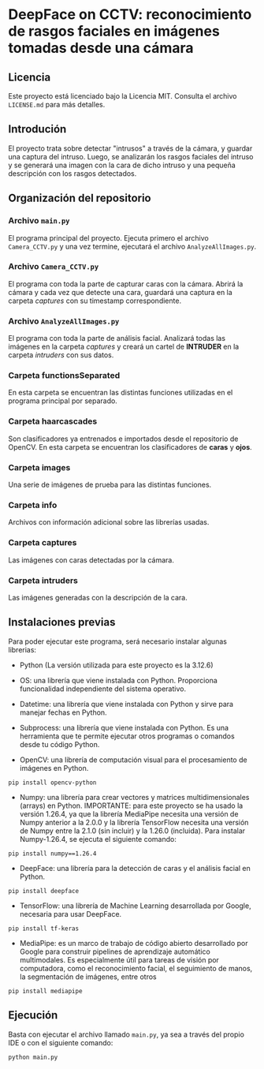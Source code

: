 # DeepFace on CCTV: reconocimiento de rasgos faciales en imágenes tomadas desde una cámara

## Licencia
Este proyecto está licenciado bajo la Licencia MIT. Consulta el archivo `LICENSE.md` para más detalles.

## Introdución
El proyecto trata sobre detectar "intrusos" a través de la cámara, y guardar una captura del intruso.
Luego, se analizarán los rasgos faciales del intruso y se generará una imagen con la cara de dicho intruso y una pequeña descripción con los rasgos detectados.

## Organización del repositorio
### Archivo `main.py`
El programa principal del proyecto. Ejecuta primero el archivo `Camera_CCTV.py` y una vez termine, ejecutará el archivo `AnalyzeAllImages.py`.

### Archivo `Camera_CCTV.py`
El programa con toda la parte de capturar caras con la cámara. Abrirá la cámara y cada vez que detecte una cara, guardará una captura en la carpeta *captures* con su timestamp correspondiente.

### Archivo `AnalyzeAllImages.py`
El programa con toda la parte de análisis facial. Analizará todas las imágenes en la carpeta *captures* y creará un cartel de **INTRUDER** en la carpeta *intruders* con sus datos.

### Carpeta functionsSeparated
En esta carpeta se encuentran las distintas funciones utilizadas en el programa principal por separado.

### Carpeta haarcascades
Son clasificadores ya entrenados e importados desde el repositorio de OpenCV. En esta carpeta se encuentran los clasificadores de **caras** y **ojos**.

### Carpeta images
Una serie de imágenes de prueba para las distintas funciones.

### Carpeta info
Archivos con información adicional sobre las librerías usadas.

### Carpeta captures
Las imágenes con caras detectadas por la cámara.

### Carpeta intruders
Las imágenes generadas con la descripción de la cara.

## Instalaciones previas
Para poder ejecutar este programa, será necesario instalar algunas librerias:
- Python (La versión utilizada para este proyecto es la 3.12.6)

- OS: una librería que viene instalada con Python. Proporciona funcionalidad independiente del sistema operativo.

- Datetime: una librería que viene instalada con Python y sirve para manejar fechas en Python.

- Subprocess: una librería que viene instalada con Python. Es una herramienta que te permite ejecutar otros programas o comandos desde tu código Python.

- OpenCV: una librería de computación visual para el procesamiento de imágenes en Python.
```
pip install opencv-python
```

- Numpy: una librería para crear vectores y matrices multidimensionales (arrays) en Python.
IMPORTANTE: para este proyecto se ha usado la versión 1.26.4, ya que la librería MediaPipe necesita una versión de Numpy anterior a la 2.0.0 y la librería TensorFlow necesita una versión de Numpy entre la 2.1.0 (sin incluir) y la 1.26.0 (incluida). Para instalar Numpy-1.26.4, se ejecuta el siguiente comando:

```
pip install numpy==1.26.4
```

- DeepFace: una librería para la detección de caras y el análisis facial en Python.
```
pip install deepface
```

- TensorFlow: una librería de Machine Learning desarrollada por Google, necesaria para usar DeepFace.
```
pip install tf-keras
```

- MediaPipe: es un marco de trabajo de código abierto desarrollado por Google para construir pipelines de aprendizaje automático multimodales. Es especialmente útil para tareas de visión por computadora, como el reconocimiento facial, el seguimiento de manos, la segmentación de imágenes, entre otros
```
pip install mediapipe
```

## Ejecución
Basta con ejecutar el archivo llamado `main.py`, ya sea a través del propio IDE o con el siguiente comando:
```
python main.py
```
